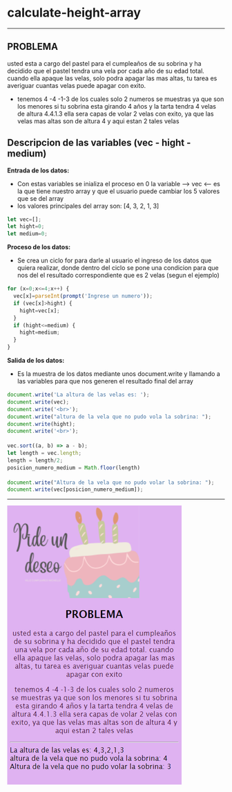 # calculate-height-array
__________________________________________________________________
## PROBLEMA

usted esta a cargo del pastel para el cumpleaños de su sobrina y ha decidido que
el pastel tendra una vela por cada año de su edad total. cuando ella apaque las velas,
solo podra apagar las mas altas, tu tarea es averiguar cuantas velas puede apagar 
con exito.
- tenemos 4 -4 -1-3 de los cuales solo 2 numeros se muestras ya que son los menores 
si tu sobrina esta girando 4 años y la tarta tendra 4 velas de altura 4.4.1.3 ella 
sera capas de volar 2 velas con exito, ya que las velas mas altas son de altura 4 
y aqui estan 2 tales velas

## Descripcion de las variables (vec - hight - medium)
 __Entrada de los datos:__

 - Con estas variables se inializa el proceso en 0 la variable --> vec <-- es la que tiene nuestro array y que el usuario puede cambiar los 5 valores que se del array 
 - los valores principales del array son: [4, 3, 2, 1, 3]


```javascript
let vec=[];
let hight=0;
let medium=0;
```
__Proceso de los datos:__

 -  Se crea un ciclo for para darle al usuario el ingreso de los datos que quiera realizar, donde dentro del ciclo se pone una condicion para que nos del el resultado correspondiente que es 2 velas (segun el ejemplo)

```javascript
for (x=0;x<=4;x++) {
  vec[x]=parseInt(prompt('Ingrese un numero'));
  if (vec[x]>hight) {
    hight=vec[x];
  }
  if (hight<=medium) {
    hight=medium;
  }
}
```

__Salida de los datos:__
-  Es la muestra de los datos mediante unos document.write y llamando a las variables para que nos generen el resultado final del array 
```javascript
document.write('La altura de las velas es: ');
document.write(vec);
document.write('<br>');
document.write("altura de la vela que no pudo vola la sobrina: ");
document.write(hight);
document.write('<br>');

vec.sort((a, b) => a - b);
let length = vec.length;
length = length/2;
posicion_numero_medium = Math.floor(length)

document.write("Altura de la vela que no pudo volar la sobrina: ");
document.write(vec[posicion_numero_medium]);
```
_________
![imagen](https://github.com/leidypaez/calculate-height-array/blob/main/img/img.png)
